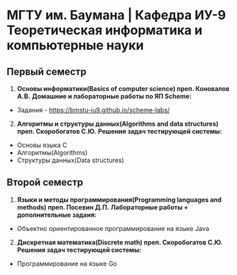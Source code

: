 # МГТУ им. Баумана | Кафедра ИУ-9 Теоретическая информатика и компьютерные науки

## Первый семестр

1. **Основы информатики(Basics of computer science) преп. Коновалов А.В.**
**Домашние и лабораторные работы по ЯП Scheme:**
- Задания - https://bmstu-iu9.github.io/scheme-labs/

2. **Алгоритмы и структуры данных(Algorithms and data structures) преп. Скоробогатов С.Ю.**
**Решения задач тестирующей системы:**
- Основы языка С
- Алгоритмы(Algorithms)
- Структуры данных(Data structures)

## Второй семестр

1. **Языки и методы программирования(Programming languages ​​and methods) преп. Посевин Д.П.**
**Лабораторные работы + дополнительные задаия:**
- Объектно ориентированное программирование на языке Java
		
2. **Дискретная математика(Discrete math) преп. Скоробогатов С.Ю.**
**Решения задач тестирующей системы:**
- Программирование на языке Go
		
	


